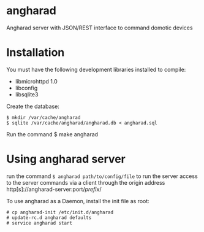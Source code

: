 angharad
========

Angharad server with JSON/REST interface to command domotic devices

Installation
============

You must have the following development libraries installed to compile:
- libmicrohttpd 1.0
- libconfig
- libsqlite3

Create the database:
```shell
$ mkdir /var/cache/angharad
$ sqlite /var/cache/angharad/angharad.db < angharad.sql
```

Run the command 
$ make angharad

Using angharad server
=====================

run the command `$ angharad path/to/config/file` to run the server
access to the server commands via a client through the origin address http[s]://angharad-server:port/*prefix*/

To use angharad as a Daemon, install the init file as root:
```shell
# cp angharad-init /etc/init.d/angharad
# update-rc.d angharad defaults
# service angharad start
```
